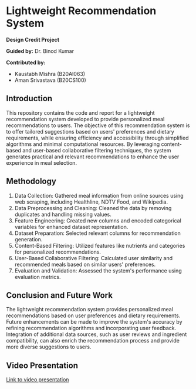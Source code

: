 # Lightweight Recommendation System

**Design Credit Project**

**Guided by:** Dr. Binod Kumar

**Contributed by:**
- Kaustabh Mishra (B20AI063)
- Aman Srivastava (B20CS100)

## Introduction
This repository contains the code and report for a lightweight recommendation system developed to provide personalized meal recommendations to users. The objective of this recommendation system is to offer tailored suggestions based on users' preferences and dietary requirements, while ensuring efficiency and accessibility through simplified algorithms and minimal computational resources. By leveraging content-based and user-based collaborative filtering techniques, the system generates practical and relevant recommendations to enhance the user experience in meal selection.

## Methodology
1. Data Collection: Gathered meal information from online sources using web scraping, including Healthline, NDTV Food, and Wikipedia.
2. Data Preprocessing and Cleaning: Cleaned the data by removing duplicates and handling missing values.
3. Feature Engineering: Created new columns and encoded categorical variables for enhanced dataset representation.
4. Dataset Preparation: Selected relevant columns for recommendation generation.
5. Content-Based Filtering: Utilized features like nutrients and categories for personalized recommendations.
6. User-Based Collaborative Filtering: Calculated user similarity and recommended meals based on similar users' preferences.
7. Evaluation and Validation: Assessed the system's performance using evaluation metrics.

## Conclusion and Future Work
The lightweight recommendation system provides personalized meal recommendations based on user preferences and dietary requirements. Future enhancements can be made to improve the system's accuracy by refining recommendation algorithms and incorporating user feedback. Integration of additional data sources, such as user reviews and ingredient compatibility, can also enrich the recommendation process and provide more diverse suggestions to users.

## Video Presentation
[Link to video presentation](https://drive.google.com/file/d/1aJSSTF5mOA6DEgENuyaprURSWeYD0gFg/view?usp=sharing)
